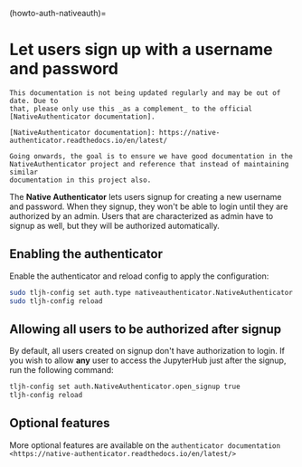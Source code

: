 (howto-auth-nativeauth)=

# Let users sign up with a username and password

```{warning}
This documentation is not being updated regularly and may be out of date. Due to
that, please only use this _as a complement_ to the official
[NativeAuthenticator documentation].

[NativeAuthenticator documentation]: https://native-authenticator.readthedocs.io/en/latest/

Going onwards, the goal is to ensure we have good documentation in the
NativeAuthenticator project and reference that instead of maintaining similar
documentation in this project also.
```

The **Native Authenticator** lets users signup for creating a new username
and password.
When they signup, they won't be able to login until they are authorized by an
admin. Users that are characterized as admin have to signup as well, but they
will be authorized automatically.

## Enabling the authenticator

Enable the authenticator and reload config to apply the configuration:

```bash
sudo tljh-config set auth.type nativeauthenticator.NativeAuthenticator
sudo tljh-config reload
```

## Allowing all users to be authorized after signup

By default, all users created on signup don't have authorization to login.
If you wish to allow **any** user to access
the JupyterHub just after the signup, run the following command:

```bash
tljh-config set auth.NativeAuthenticator.open_signup true
tljh-config reload
```

## Optional features

More optional features are available on the `authenticator documentation <https://native-authenticator.readthedocs.io/en/latest/>`
